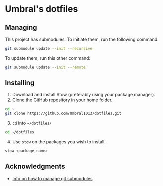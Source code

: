 # Umbral's dotfiles

## Managing
This project has submodules. 
To initiate them, run the following command:

```bash
git submodule update --init --recursive
```

To update them, run this other command:
```bash
git submodule update --init --remote
```

## Installing
1. Download and install Stow (preferably using your package manager).
2. Clone the GitHub repository in your home folder.

```bash
cd ~
git clone https://github.com/Umbral1013/dotfiles.git
```

3. `cd` into `~/dotfiles/`

```bash
cd ~/dotfiles
```

4. Use `stow` on the packages you wish to install.

```bash
stow <package_name>
```

## Acknowledgments
- [Info on how to manage git submodules ](https://www.anishathalye.com/2014/08/03/managing-your-dotfiles/)
